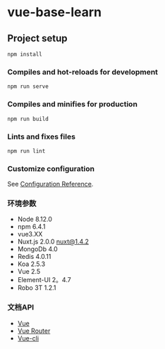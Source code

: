 # vue-base-learn

## Project setup
```
npm install
```

### Compiles and hot-reloads for development
```
npm run serve
```

### Compiles and minifies for production
```
npm run build
```

### Lints and fixes files
```
npm run lint
```

### Customize configuration
See [Configuration Reference](https://cli.vuejs.org/config/).


### 环境参数
- Node 8.12.0
- npm 6.4.1
- vue3.XX 
- Nuxt.js 2.0.0  nuxt@1.4.2
- MongoDb 4.0
- Redis 4.0.11
- Koa 2.5.3
- Vue 2.5
- Element-UI 2。4.7
- Robo 3T 1.2.1


### 文档API
- [Vue](https://cn.vuejs.org/v2/guide/installation.html)
- [Vue Router](https://router.vuejs.org/zh/installation.html)
- [Vue-cli](https://cli.vuejs.org/)